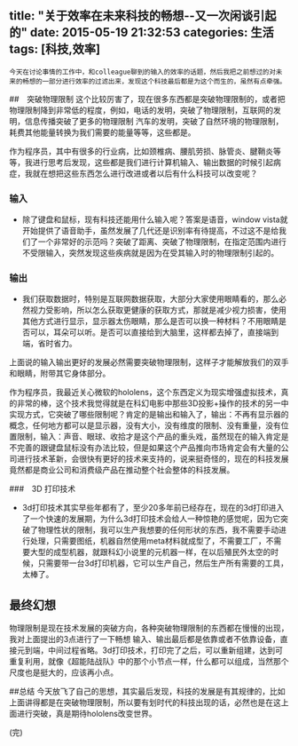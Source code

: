 title: "关于效率在未来科技的畅想--又一次闲谈引起的"
date: 2015-05-19 21:32:53
categories: 生活
tags: [科技,效率]
---
    今天在讨论事情的工作中，和colleague聊到的输入的效率的话题，然后我把之前想过的对未来的畅想的一部分进行效率的过滤出来，发现这个科技最后都是为这个而生的，虽然有点牵强。

<!--more-->
##　突破物理限制
这个比较厉害了，现在很多东西都是突破物理限制的，或者把物理限制降到非常低的程度，例如，电话的发明，突破了物理限制，互联网的发明，信息传播突破了更多的物理限制
汽车的发明，突破了自然环境的物理限制，耗费其他能量转换为我们需要的能量等等，这些都是。


作为程序员，其中有很多的行业病，比如颈椎病、腰肌劳损、脉管炎、腱鞘炎等等，我进行思考后发现，这些都是我们进行计算机输入、输出数据的时候引起病症，我就在想把这些东西怎么进行改进或者以后有什么科技可以改变呢？


### 输入
* 除了键盘和鼠标，现有科技还能用什么输入呢？答案是语音，window vista就开始提供了语音助手，虽然发展了几代还是识别率有待提高，不过这不是给我们了一个非常好的示范吗？突破了距离、突破了物理限制，在指定范围内进行不受限输入，突然发现这些疾病就是因为在受其输入时的物理限制引起的。

### 输出
* 我们获取数据时，特别是互联网数据获取，大部分大家使用眼睛看的，那么必然视力受影响，所以怎么获取更健康的获取方式，那就是减少视力损害，使用其他方式进行显示，显示器太伤眼睛，那么是否可以换一种材料？不用眼睛是否可以，耳朵可以听。是否可以直接给到大脑里，这样都去掉了，直接端到端，省时省力。


上面说的输入输出更好的发展必然需要突破物理限制，这样子才能解放我们的双手和眼睛，附带其它身体部分。

作为程序员，我最近关心微软的hololens，这个东西定义为现实增强虚拟技术，真的非常的棒，这个技术我觉得就是在科幻电影中那些3D投影+操作的技术的另一中实现方式，它突破了哪些限制呢？肯定的是输出和输入了，输出：不再有显示器的概念，任何地方都可以是显示器，没有大小，没有维度的限制、没有重量，没有位置限制，输入：声音、眼球、收拾才是这个产品的重头戏，虽然现在的输入肯定是不完善的跟键盘鼠标没有办法比较，但是如果这个产品推向市场肯定会有大量的公司进行技术革新，会很快有更好的技术来支持的，说来挺奇怪的，现在的科技发展竟然都是商业公司和消费级产品在推动整个社会整体的科技发展。

###　3D 打印技术
* 3d打印技术其实早些年都有了，至少20多年前已经存在，现在的3d打印进入了一个快速的发展期，为什么3d打印技术会给人一种惊艳的感觉呢，因为它突破了物理性状的限制，我可以生产我想要的任何形状的东西，我不需要手动进行处理，只需要图纸，机器自然使用meta材料就成型了，不需要工厂，不需要大型的成型机器，就跟科幻小说里的元机器一样，在以后殖民外太空的时候，只需要带一台3d打印机器，它可以生产自己，然后生产所有需要的工具，太棒了。

## 最终幻想
物理限制是现在技术发展的突破方向，各种突破物理限制的东西都在慢慢的出现，我对上面提出的3点进行了一下畅想
    输入、输出最后都是依靠或者不依靠设备，直接元到端，中间过程省略。3d打印技术，打印完了之后，可以重新组建，达到可重复利用，就像《超能陆战队》中的那个小节点一样，什么都可以组成，当然那个尺度也是挺大的，应该再小点。


##总结
今天放飞了自己的思想，其实最后发现，科技的发展是有其规律的，比如上面讲得都是在突破物理限制，所以要有划时代的科技出现的话，必然也是在这上面进行突破，真是期待hololens改变世界。

(完)
